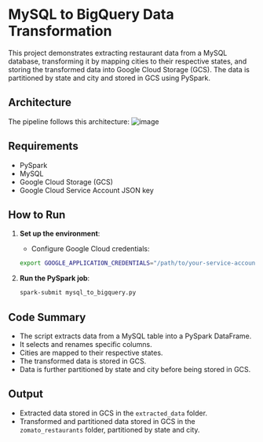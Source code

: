 # MySQL to BigQuery Data Transformation

This project demonstrates extracting restaurant data from a MySQL database, transforming it by mapping cities to their respective states, and storing the transformed data into Google Cloud Storage (GCS). The data is partitioned by state and city and stored in GCS using PySpark.

## Architecture

The pipeline follows this architecture:
![image](https://github.com/user-attachments/assets/49ab5464-38fd-42ff-bb38-8116e426558d)


## Requirements

- PySpark
- MySQL
- Google Cloud Storage (GCS)
- Google Cloud Service Account JSON key

## How to Run

1. **Set up the environment**:
    - Configure Google Cloud credentials:
    ```bash
    export GOOGLE_APPLICATION_CREDENTIALS="/path/to/your-service-account-key.json"
    ```

2. **Run the PySpark job**:
    ```bash
    spark-submit mysql_to_bigquery.py
    ```

## Code Summary

- The script extracts data from a MySQL table into a PySpark DataFrame.
- It selects and renames specific columns.
- Cities are mapped to their respective states.
- The transformed data is stored in GCS.
- Data is further partitioned by state and city before being stored in GCS.

## Output

- Extracted data stored in GCS in the `extracted_data` folder.
- Transformed and partitioned data stored in GCS in the `zomato_restaurants` folder, partitioned by state and city.
